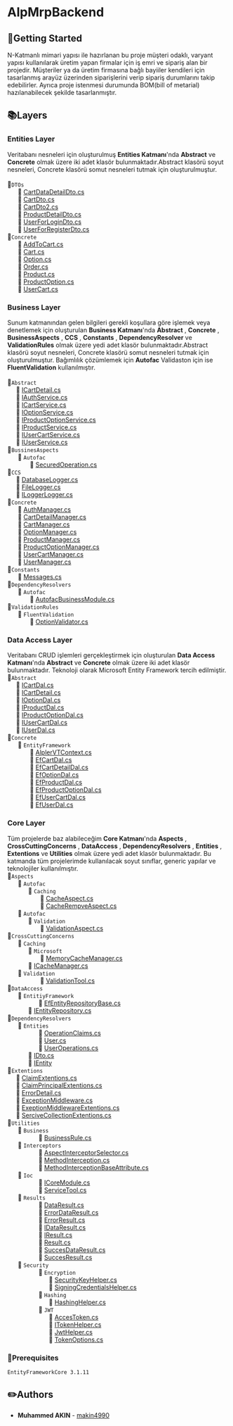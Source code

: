 # AlpMrpBackend

## :pushpin:Getting Started
N-Katmanlı mimari yapısı ile hazırlanan bu proje müşteri odaklı, varyant yapısı kullanılarak üretim yapan firmalar için iş emri ve sipariş alan bir projedir. Müşteriler ya da üretim firmasına bağlı bayiiler kendileri için tasarlanmış arayüz üzerinden siparişlerini verip sipariş durumlarını takip edebilirler. Ayrıca proje istenmesi durumunda BOM(bill of metarial) hazılanabilecek şekilde tasarlanmıştır.
## :books:Layers
### Entities Layer
Veritabanı nesneleri için oluşturulmuş **Entities Katmanı**'nda **Abstract** ve **Concrete** olmak üzere iki adet klasör bulunmaktadır.Abstract klasörü soyut nesneleri, Concrete klasörü somut nesneleri tutmak için oluşturulmuştur.  
<br>:file_folder:`DTOs`
<br>&nbsp;&nbsp;&nbsp;&nbsp;&nbsp;&nbsp;:page_facing_up: [CartDataDetailDto.cs](https://github.com/makin4990/AlpMrpBackend/blob/master/Entities/DTOs/CartDataDetailDto.cs)
<br>&nbsp;&nbsp;&nbsp;&nbsp;&nbsp;&nbsp;:page_facing_up: [CartDto.cs](https://github.com/makin4990/AlpMrpBackend/blob/master/Entities/DTOs/CartDTO.cs)
<br>&nbsp;&nbsp;&nbsp;&nbsp;&nbsp;&nbsp;:page_facing_up: [CartDto2.cs](https://github.com/makin4990/AlpMrpBackend/blob/master/Entities/DTOs/CartDto2.cs)
<br>&nbsp;&nbsp;&nbsp;&nbsp;&nbsp;&nbsp;:page_facing_up: [ProductDetailDto.cs](https://github.com/makin4990/AlpMrpBackend/blob/master/Entities/DTOs/ProductDetailDto.cs)
<br>&nbsp;&nbsp;&nbsp;&nbsp;&nbsp;&nbsp;:page_facing_up: [UserForLoginDto.cs](https://github.com/makin4990/AlpMrpBackend/blob/master/Entities/DTOs/UserForLoginDto.cs)
<br>&nbsp;&nbsp;&nbsp;&nbsp;&nbsp;&nbsp;:page_facing_up: [UserForRegisterDto.cs](https://github.com/makin4990/AlpMrpBackend/blob/master/Entities/DTOs/UserForRegisterDto.cs)
<br> :file_folder:`Concrete`
<br>&nbsp;&nbsp;&nbsp;&nbsp;&nbsp;&nbsp;:page_facing_up: [AddToCart.cs](https://github.com/makin4990/AlpMrpBackend/blob/master/Entities/Concrete/AddToCart.cs)
<br>&nbsp;&nbsp;&nbsp;&nbsp;&nbsp;&nbsp;:page_facing_up: [Cart.cs](https://github.com/makin4990/AlpMrpBackend/blob/master/Entities/Concrete/Cart.cs)
<br>&nbsp;&nbsp;&nbsp;&nbsp;&nbsp;&nbsp;:page_facing_up: [Option.cs](https://github.com/makin4990/AlpMrpBackend/blob/master/Entities/Concrete/Option.cs)
<br>&nbsp;&nbsp;&nbsp;&nbsp;&nbsp;&nbsp;:page_facing_up: [Order.cs](https://github.com/makin4990/AlpMrpBackend/blob/master/Entities/Concrete/Order.cs)
<br>&nbsp;&nbsp;&nbsp;&nbsp;&nbsp;&nbsp;:page_facing_up: [Product.cs](https://github.com/makin4990/AlpMrpBackend/blob/master/Entities/Concrete/Product.cs)
<br>&nbsp;&nbsp;&nbsp;&nbsp;&nbsp;&nbsp;:page_facing_up: [ProductOption.cs](https://github.com/makin4990/AlpMrpBackend/blob/master/Entities/Concrete/ProductOption.cs)
<br>&nbsp;&nbsp;&nbsp;&nbsp;&nbsp;&nbsp;:page_facing_up: [UserCart.cs](https://github.com/makin4990/AlpMrpBackend/blob/master/Entities/Concrete/UserCart.cs)
###  Business Layer
Sunum katmanından gelen bilgileri gerekli koşullara göre işlemek veya denetlemek için oluşturulan **Business Katmanı**'nda **Abstract** , **Concrete** , **BusinessAspects** , **CCS** , **Constants** , **DependencyResolver** ve **ValidationRules**  olmak üzere yedi adet klasör bulunmaktadır.Abstract klasörü soyut nesneleri, Concrete klasörü somut nesneleri tutmak için oluşturulmuştur. Bağımlılık çözümlemek için **Autofac** Validaston için ise **FluentValidation** kullanılmıştır.  
<br>:file_folder:`Abstract`
<br>&nbsp;&nbsp;&nbsp;&nbsp;&nbsp;:page_facing_up: [ICartDetail.cs](https://github.com/makin4990/AlpMrpBackend/blob/master/Business/Abstract/CartDetail.cs)
<br>&nbsp;&nbsp;&nbsp;&nbsp;&nbsp;:page_facing_up: [IAuthService.cs](https://github.com/makin4990/AlpMrpBackend/blob/master/Business/Abstract/IAuthService.cs)
<br>&nbsp;&nbsp;&nbsp;&nbsp;&nbsp;:page_facing_up: [ICartService.cs](https://github.com/makin4990/AlpMrpBackend/blob/master/Business/Abstract/ICartService.cs)
<br>&nbsp;&nbsp;&nbsp;&nbsp;&nbsp;:page_facing_up: [IOptionService.cs](https://github.com/makin4990/AlpMrpBackend/blob/master/Business/Abstract/IOptionService.cs)
<br>&nbsp;&nbsp;&nbsp;&nbsp;&nbsp;:page_facing_up: [IProductOptionService.cs](https://github.com/makin4990/AlpMrpBackend/blob/master/Business/Abstract/IProductOptionService.cs)
<br>&nbsp;&nbsp;&nbsp;&nbsp;&nbsp;:page_facing_up: [IProductService.cs](https://github.com/makin4990/AlpMrpBackend/blob/master/Business/Abstract/IProductService.cs)
<br>&nbsp;&nbsp;&nbsp;&nbsp;&nbsp;:page_facing_up: [IUserCartService.cs](https://github.com/makin4990/AlpMrpBackend/blob/master/Business/Abstract/IUserCartService.cs)
<br>&nbsp;&nbsp;&nbsp;&nbsp;&nbsp;:page_facing_up: [IUserService.cs](https://github.com/makin4990/AlpMrpBackend/blob/master/Business/Abstract/IUserService.cs)
<br>:file_folder:`BussinesAspects`
<br>&nbsp;&nbsp;&nbsp;&nbsp;&nbsp;&nbsp;:file_folder: `Autofac`
<br>&nbsp;&nbsp;&nbsp;&nbsp;&nbsp;&nbsp;&nbsp;&nbsp;&nbsp;&nbsp;&nbsp;&nbsp;&nbsp;:page_facing_up: [SecuredOperation.cs](https://github.com/makin4990/AlpMrpBackend/blob/master/Business/BusinessAspects/Autofac/SecuredOperation.cs)
<br>:file_folder:`CCS`
<br>&nbsp;&nbsp;&nbsp;&nbsp;&nbsp;:page_facing_up: [DatabaseLogger.cs](https://github.com/makin4990/AlpMrpBackend/blob/master/Business/CCS/DatabaseLogger.cs)
<br>&nbsp;&nbsp;&nbsp;&nbsp;&nbsp;:page_facing_up: [FileLogger.cs](https://github.com/makin4990/AlpMrpBackend/blob/master/Business/CCS/FileLogger.cs)
<br>&nbsp;&nbsp;&nbsp;&nbsp;&nbsp;:page_facing_up: [ILoggerLogger.cs](https://github.com/makin4990/AlpMrpBackend/blob/master/Business/CCS/FileLogger.cs)
<br>:file_folder:`Concrete`
<br>&nbsp;&nbsp;&nbsp;&nbsp;&nbsp;&nbsp;:page_facing_up: [AuthManager.cs](https://github.com/makin4990/AlpMrpBackend/blob/master/Business/Concrete/AuthManager.cs)<br>&nbsp;&nbsp;&nbsp;&nbsp;&nbsp;&nbsp;:page_facing_up: [CartDetailManager.cs](https://github.com/makin4990/AlpMrpBackend/blob/master/Business/Concrete/CartDetailManager.cs)
<br>&nbsp;&nbsp;&nbsp;&nbsp;&nbsp;&nbsp;:page_facing_up: [CartManager.cs](https://github.com/makin4990/AlpMrpBackend/blob/master/Business/Concrete/CartManager.cs)
<br>&nbsp;&nbsp;&nbsp;&nbsp;&nbsp;&nbsp;:page_facing_up: [OptionManager.cs](https://github.com/makin4990/AlpMrpBackend/blob/master/Business/Concrete/OptionManager.cs)
<br>&nbsp;&nbsp;&nbsp;&nbsp;&nbsp;&nbsp;:page_facing_up: [ProductManager.cs](https://github.com/makin4990/AlpMrpBackend/blob/master/Business/Concrete/ProductOptionManager.cs)
<br>&nbsp;&nbsp;&nbsp;&nbsp;&nbsp;&nbsp;:page_facing_up: [ProductOptionManager.cs](https://github.com/makin4990/AlpMrpBackend/blob/master/Business/Concrete/ProductOptionManager.cs)
<br>&nbsp;&nbsp;&nbsp;&nbsp;&nbsp;&nbsp;:page_facing_up: [UserCartManager.cs](https://github.com/makin4990/AlpMrpBackend/blob/master/Business/Concrete/UserCartManager.cs)
<br>&nbsp;&nbsp;&nbsp;&nbsp;&nbsp;&nbsp;:page_facing_up: [UserManager.cs](https://github.com/makin4990/AlpMrpBackend/blob/master/Business/Concrete/UserManager.cs)
<br>:file_folder:`Constants`
<br>&nbsp;&nbsp;&nbsp;&nbsp;&nbsp;&nbsp;:page_facing_up: [Messages.cs](https://github.com/makin4990/AlpMrpBackend/blob/master/Business/Constants/Messages.cs)
<br>:file_folder:`DependencyResolvers`
<br>&nbsp;&nbsp;&nbsp;&nbsp;&nbsp;&nbsp;:file_folder: `Autofac`
<br>&nbsp;&nbsp;&nbsp;&nbsp;&nbsp;&nbsp;&nbsp;&nbsp;&nbsp;&nbsp;&nbsp;&nbsp;&nbsp;:page_facing_up: [AutofacBusinessModule.cs](https://github.com/makin4990/AlpMrpBackend/blob/master/Business/DependencyResolvers/Autofac/AutofacBusinessModule.cs)
<br>:file_folder:`ValidationRules`
<br>&nbsp;&nbsp;&nbsp;&nbsp;&nbsp;&nbsp;:file_folder: `FluentValidation`
<br>&nbsp;&nbsp;&nbsp;&nbsp;&nbsp;&nbsp;&nbsp;&nbsp;&nbsp;&nbsp;&nbsp;&nbsp;&nbsp;:page_facing_up: [OptionValidator.cs](https://github.com/makin4990/AlpMrpBackend/blob/master/Business/ValidationRules/FluentValidation/OptionValidator.cs)
###  Data Access Layer
Veritabanı CRUD işlemleri gerçekleştirmek için oluşturulan **Data Access Katmanı**'nda **Abstract** ve **Concrete** olmak üzere iki adet klasör bulunmaktadır. Teknoloji olarak Microsoft Entity Framework tercih edilmiştir.
<br>:file_folder:`Abstract`
<br>&nbsp;&nbsp;&nbsp;&nbsp;&nbsp;:page_facing_up: [ICartDal.cs](https://github.com/makin4990/AlpMrpBackend/blob/master/DataAccess/Abstract/ICartDal.cs)
<br>&nbsp;&nbsp;&nbsp;&nbsp;&nbsp;:page_facing_up: [ICartDetail.cs](https://github.com/makin4990/AlpMrpBackend/blob/master/DataAccess/Abstract/ICartDetailDal.cs)
<br>&nbsp;&nbsp;&nbsp;&nbsp;&nbsp;:page_facing_up: [IOptionDal.cs](https://github.com/makin4990/AlpMrpBackend/blob/master/DataAccess/Abstract/IOptionDal.cs)
<br>&nbsp;&nbsp;&nbsp;&nbsp;&nbsp;:page_facing_up: [IProductDal.cs](https://github.com/makin4990/AlpMrpBackend/blob/master/DataAccess/Abstract/IProductDal.cs)<br>&nbsp;&nbsp;&nbsp;&nbsp;&nbsp;:page_facing_up: [IProductOptionDal.cs](https://github.com/makin4990/AlpMrpBackend/blob/master/DataAccess/Abstract/IProductOptionDal.cs)
<br>&nbsp;&nbsp;&nbsp;&nbsp;&nbsp;:page_facing_up: [IUserCartDal.cs](https://github.com/makin4990/AlpMrpBackend/blob/master/DataAccess/Abstract/IUserCartDal.cs)
<br>&nbsp;&nbsp;&nbsp;&nbsp;&nbsp;:page_facing_up: [IUserDal.cs](https://github.com/makin4990/AlpMrpBackend/blob/master/DataAccess/Abstract/IUserDal.cs)
<br>:file_folder:`Concrete`
<br>&nbsp;&nbsp;&nbsp;&nbsp;&nbsp;&nbsp;:file_folder: `EntityFramework`
<br>&nbsp;&nbsp;&nbsp;&nbsp;&nbsp;&nbsp;&nbsp;&nbsp;&nbsp;&nbsp;&nbsp;&nbsp;&nbsp;:page_facing_up: [AlplerVTContext.cs](https://github.com/makin4990/AlpMrpBackend/blob/master/DataAccess/Concrete/EntityFramework/AlplerVTContext.cs)
<br>&nbsp;&nbsp;&nbsp;&nbsp;&nbsp;&nbsp;&nbsp;&nbsp;&nbsp;&nbsp;&nbsp;&nbsp;&nbsp;:page_facing_up: [EfCartDal.cs](https://github.com/makin4990/AlpMrpBackend/blob/master/DataAccess/Concrete/EntityFramework/EfCartDal.cs)
<br>&nbsp;&nbsp;&nbsp;&nbsp;&nbsp;&nbsp;&nbsp;&nbsp;&nbsp;&nbsp;&nbsp;&nbsp;&nbsp;:page_facing_up: [EfCartDetailDal.cs](https://github.com/makin4990/AlpMrpBackend/blob/master/DataAccess/Concrete/EntityFramework/EfCartDetailDal.cs)
<br>&nbsp;&nbsp;&nbsp;&nbsp;&nbsp;&nbsp;&nbsp;&nbsp;&nbsp;&nbsp;&nbsp;&nbsp;&nbsp;:page_facing_up: [EfOptionDal.cs](https://github.com/makin4990/AlpMrpBackend/blob/master/DataAccess/Concrete/EntityFramework/EfOptionDal.cs)
<br>&nbsp;&nbsp;&nbsp;&nbsp;&nbsp;&nbsp;&nbsp;&nbsp;&nbsp;&nbsp;&nbsp;&nbsp;&nbsp;:page_facing_up: [EfProductDal.cs](https://github.com/makin4990/AlpMrpBackend/blob/master/DataAccess/Concrete/EntityFramework/EfProductDal.cs)
<br>&nbsp;&nbsp;&nbsp;&nbsp;&nbsp;&nbsp;&nbsp;&nbsp;&nbsp;&nbsp;&nbsp;&nbsp;&nbsp;:page_facing_up: [EfProductOptionDal.cs](https://github.com/makin4990/AlpMrpBackend/blob/master/DataAccess/Concrete/EntityFramework/EfProductOptionDal.cs)
<br>&nbsp;&nbsp;&nbsp;&nbsp;&nbsp;&nbsp;&nbsp;&nbsp;&nbsp;&nbsp;&nbsp;&nbsp;&nbsp;:page_facing_up: [EfUserCartDal.cs](https://github.com/makin4990/AlpMrpBackend/blob/master/DataAccess/Concrete/EntityFramework/EfUserCartDal.cs)
<br>&nbsp;&nbsp;&nbsp;&nbsp;&nbsp;&nbsp;&nbsp;&nbsp;&nbsp;&nbsp;&nbsp;&nbsp;&nbsp;:page_facing_up: [EfUserDal.cs](https://github.com/makin4990/AlpMrpBackend/blob/master/DataAccess/Concrete/EntityFramework/EfUserDal.cs)

###  Core Layer
Tüm projelerde baz alabileceğim **Core Katmanı**'nda **Aspects** ,  **CrossCuttingConcerns** , **DataAccess** , **DependencyResolvers** , **Entities** , **Extentions** ve **Utilities** olmak üzere yedi adet klasör bulunmaktadır. Bu katmanda tüm projelerimde kullanılacak soyut sınıflar, generic yapılar  ve teknolojiler kullanılmıştır.
<br>:file_folder:`Aspects`
<br>&nbsp;&nbsp;&nbsp;&nbsp;&nbsp;&nbsp;:file_folder: `Autofac`
<br>&nbsp;&nbsp;&nbsp;&nbsp;&nbsp;&nbsp;&nbsp;&nbsp;&nbsp;&nbsp;&nbsp;&nbsp;:file_folder: `Caching`
<br>&nbsp;&nbsp;&nbsp;&nbsp;&nbsp;&nbsp;&nbsp;&nbsp;&nbsp;&nbsp;&nbsp;&nbsp;&nbsp;&nbsp;&nbsp;&nbsp;&nbsp;&nbsp;&nbsp;:page_facing_up: [CacheAspect.cs](https://github.com/makin4990/AlpMrpBackend/blob/master/Core/Aspects/Autofac/Caching/CacheAspect.cs)
<br>&nbsp;&nbsp;&nbsp;&nbsp;&nbsp;&nbsp;&nbsp;&nbsp;&nbsp;&nbsp;&nbsp;&nbsp;&nbsp;&nbsp;&nbsp;&nbsp;&nbsp;&nbsp;&nbsp;:page_facing_up: [CacheRempveAspect.cs](https://github.com/makin4990/AlpMrpBackend/blob/master/Core/Aspects/Autofac/Caching/CacheRemoveAspect.cs)
<br>&nbsp;&nbsp;&nbsp;&nbsp;&nbsp;&nbsp;:file_folder: `Autofac`
<br>&nbsp;&nbsp;&nbsp;&nbsp;&nbsp;&nbsp;&nbsp;&nbsp;&nbsp;&nbsp;&nbsp;&nbsp;:file_folder: `Validation`
<br>&nbsp;&nbsp;&nbsp;&nbsp;&nbsp;&nbsp;&nbsp;&nbsp;&nbsp;&nbsp;&nbsp;&nbsp;&nbsp;&nbsp;&nbsp;&nbsp;&nbsp;&nbsp;&nbsp;:page_facing_up: [ValidationAspect.cs](https://github.com/makin4990/AlpMrpBackend/blob/master/Core/Aspects/Autofac/Validation/ValidationAspect.cs)
<br>:file_folder:`CrossCuttingConcerns`
<br>&nbsp;&nbsp;&nbsp;&nbsp;&nbsp;&nbsp;:file_folder: `Caching`
<br>&nbsp;&nbsp;&nbsp;&nbsp;&nbsp;&nbsp;&nbsp;&nbsp;&nbsp;&nbsp;&nbsp;&nbsp;:file_folder: `Microsoft`
<br>&nbsp;&nbsp;&nbsp;&nbsp;&nbsp;&nbsp;&nbsp;&nbsp;&nbsp;&nbsp;&nbsp;&nbsp;&nbsp;&nbsp;&nbsp;&nbsp;&nbsp;&nbsp;&nbsp;:page_facing_up: [MemoryCacheManager.cs](https://github.com/makin4990/AlpMrpBackend/blob/master/Core/CrossCuttingConcerns/Caching/Microsoft/MemoryCacheManager.cs)
<br>&nbsp;&nbsp;&nbsp;&nbsp;&nbsp;&nbsp;&nbsp;&nbsp;&nbsp;&nbsp;&nbsp;&nbsp;:page_facing_up: [ICacheManager.cs](https://github.com/makin4990/AlpMrpBackend/blob/master/Core/CrossCuttingConcerns/Caching/ICacheManager.cs)
<br>&nbsp;&nbsp;&nbsp;&nbsp;&nbsp;&nbsp;:file_folder: `Validation`
<br>&nbsp;&nbsp;&nbsp;&nbsp;&nbsp;&nbsp;&nbsp;&nbsp;&nbsp;&nbsp;&nbsp;&nbsp;&nbsp;&nbsp;&nbsp;&nbsp;&nbsp;&nbsp;&nbsp;:page_facing_up: [ValidationTool.cs](https://github.com/makin4990/AlpMrpBackend/blob/master/Core/CrossCuttingConcerns/Validation/ValidationTool.cs)
<br>:file_folder:`DataAccess`
<br>&nbsp;&nbsp;&nbsp;&nbsp;&nbsp;&nbsp;:file_folder: `EntitiyFramework`
<br>&nbsp;&nbsp;&nbsp;&nbsp;&nbsp;&nbsp;&nbsp;&nbsp;&nbsp;&nbsp;&nbsp;&nbsp;&nbsp;&nbsp;&nbsp;&nbsp;&nbsp;&nbsp;:page_facing_up: [EfEntityRepositoryBase.cs](https://github.com/makin4990/AlpMrpBackend/blob/master/Core/DataAccess/EntityFramework/EfEntityRepositoryBase.cs)
<br>&nbsp;&nbsp;&nbsp;&nbsp;&nbsp;&nbsp;&nbsp;&nbsp;&nbsp;&nbsp;&nbsp;&nbsp;:page_facing_up: [IEntityRepository.cs](https://github.com/makin4990/AlpMrpBackend/blob/master/Core/DataAccess/IEntityRepository.cs)
<br>:file_folder:`DependencyResolvers`
<br>&nbsp;&nbsp;&nbsp;&nbsp;&nbsp;&nbsp;:file_folder: `Entities`
<br>&nbsp;&nbsp;&nbsp;&nbsp;&nbsp;&nbsp;&nbsp;&nbsp;&nbsp;&nbsp;&nbsp;&nbsp;&nbsp;&nbsp;&nbsp;&nbsp;&nbsp;&nbsp;:page_facing_up: [OperationClaims.cs](https://github.com/makin4990/AlpMrpBackend/blob/master/Core/Entities/Concrete/OperationClaim.cs)
<br>&nbsp;&nbsp;&nbsp;&nbsp;&nbsp;&nbsp;&nbsp;&nbsp;&nbsp;&nbsp;&nbsp;&nbsp;&nbsp;&nbsp;&nbsp;&nbsp;&nbsp;&nbsp;:page_facing_up: [User.cs](https://github.com/makin4990/AlpMrpBackend/blob/master/Core/Entities/Concrete/User.cs)
<br>&nbsp;&nbsp;&nbsp;&nbsp;&nbsp;&nbsp;&nbsp;&nbsp;&nbsp;&nbsp;&nbsp;&nbsp;&nbsp;&nbsp;&nbsp;&nbsp;&nbsp;&nbsp;:page_facing_up: [UserOperations.cs](https://github.com/makin4990/AlpMrpBackend/blob/master/Core/Entities/Concrete/UserOperationClaim.cs)
<br>&nbsp;&nbsp;&nbsp;&nbsp;&nbsp;&nbsp;&nbsp;&nbsp;&nbsp;&nbsp;&nbsp;&nbsp;:page_facing_up: [IDto.cs](https://github.com/makin4990/AlpMrpBackend/blob/master/Core/Entities/IDto.cs)
<br>&nbsp;&nbsp;&nbsp;&nbsp;&nbsp;&nbsp;&nbsp;&nbsp;&nbsp;&nbsp;&nbsp;&nbsp;:page_facing_up: [IEntity](https://github.com/makin4990/AlpMrpBackend/blob/master/Core/Entities/IEntity.cs)
<br>:file_folder:`Extentions`
<br>&nbsp;&nbsp;&nbsp;&nbsp;&nbsp;:page_facing_up: [ClaimExtentions.cs](https://github.com/makin4990/AlpMrpBackend/blob/master/Core/Extensions/ClaimExtensions.cs)
<br>&nbsp;&nbsp;&nbsp;&nbsp;&nbsp;:page_facing_up: [ClaimPrincipalExtentions.cs](https://github.com/makin4990/AlpMrpBackend/blob/master/Core/Extensions/ClaimsPrincipalExtensions.cs)
<br>&nbsp;&nbsp;&nbsp;&nbsp;&nbsp;:page_facing_up: [ErrorDetail.cs](https://github.com/makin4990/AlpMrpBackend/blob/master/Core/Extensions/ErrorDetails.cs)
<br>&nbsp;&nbsp;&nbsp;&nbsp;&nbsp;:page_facing_up: [ExceptionMiddleware.cs](https://github.com/makin4990/AlpMrpBackend/blob/master/Core/Extensions/ExceptionMiddleware.cs)
<br>&nbsp;&nbsp;&nbsp;&nbsp;&nbsp;:page_facing_up: [ExeptionMiddlewareExtentions.cs](https://github.com/makin4990/AlpMrpBackend/blob/master/Core/Extensions/ExceptionMiddlewareExtensions.cs)
<br>&nbsp;&nbsp;&nbsp;&nbsp;&nbsp;:page_facing_up: [SerciveCollectionExtentions.cs](https://github.com/makin4990/AlpMrpBackend/blob/master/Core/Extensions/ServiceCollectionExtensions.cs)
<br>:file_folder:`Utilities`
<br>&nbsp;&nbsp;&nbsp;&nbsp;&nbsp;&nbsp;:file_folder: `Business`
<br>&nbsp;&nbsp;&nbsp;&nbsp;&nbsp;&nbsp;&nbsp;&nbsp;&nbsp;&nbsp;&nbsp;&nbsp;&nbsp;&nbsp;&nbsp;&nbsp;&nbsp;&nbsp;:page_facing_up: [BusinessRule.cs](https://github.com/makin4990/AlpMrpBackend/blob/master/Core/Utilities/Business/BusinessRules.cs)
<br>&nbsp;&nbsp;&nbsp;&nbsp;&nbsp;&nbsp;:file_folder: `Interceptors`
<br>&nbsp;&nbsp;&nbsp;&nbsp;&nbsp;&nbsp;&nbsp;&nbsp;&nbsp;&nbsp;&nbsp;&nbsp;&nbsp;&nbsp;&nbsp;&nbsp;&nbsp;&nbsp;:page_facing_up: [AspectInterceptorSelector.cs](https://github.com/makin4990/AlpMrpBackend/blob/master/Core/Utilities/Interceptors/AspectInterceptorSelector.cs)
<br>&nbsp;&nbsp;&nbsp;&nbsp;&nbsp;&nbsp;&nbsp;&nbsp;&nbsp;&nbsp;&nbsp;&nbsp;&nbsp;&nbsp;&nbsp;&nbsp;&nbsp;&nbsp;:page_facing_up: [MethodInterception.cs](https://github.com/makin4990/AlpMrpBackend/blob/master/Core/Utilities/Interceptors/MethodInterception.cs)
<br>&nbsp;&nbsp;&nbsp;&nbsp;&nbsp;&nbsp;&nbsp;&nbsp;&nbsp;&nbsp;&nbsp;&nbsp;&nbsp;&nbsp;&nbsp;&nbsp;&nbsp;&nbsp;:page_facing_up: [MethodInterceptionBaseAttribute.cs](https://github.com/makin4990/AlpMrpBackend/blob/master/Core/Utilities/Interceptors/MethodInterceptionBaseAttribute.cs)
<br>&nbsp;&nbsp;&nbsp;&nbsp;&nbsp;&nbsp;:file_folder: `Ioc`
<br>&nbsp;&nbsp;&nbsp;&nbsp;&nbsp;&nbsp;&nbsp;&nbsp;&nbsp;&nbsp;&nbsp;&nbsp;&nbsp;&nbsp;&nbsp;&nbsp;&nbsp;&nbsp;:page_facing_up: [ICoreModule.cs](https://github.com/makin4990/AlpMrpBackend/blob/master/Core/Utilities/IoC/ICoreModule.cs)
<br>&nbsp;&nbsp;&nbsp;&nbsp;&nbsp;&nbsp;&nbsp;&nbsp;&nbsp;&nbsp;&nbsp;&nbsp;&nbsp;&nbsp;&nbsp;&nbsp;&nbsp;&nbsp;:page_facing_up: [ServiceTool.cs](https://github.com/makin4990/AlpMrpBackend/blob/master/Core/Utilities/IoC/ServiceTool.cs)
<br>&nbsp;&nbsp;&nbsp;&nbsp;&nbsp;&nbsp;:file_folder: `Results`
<br>&nbsp;&nbsp;&nbsp;&nbsp;&nbsp;&nbsp;&nbsp;&nbsp;&nbsp;&nbsp;&nbsp;&nbsp;&nbsp;&nbsp;&nbsp;&nbsp;&nbsp;&nbsp;:page_facing_up: [DataResult.cs](https://github.com/makin4990/AlpMrpBackend/blob/master/Core/Utilities/Results/DataResult.cs)
<br>&nbsp;&nbsp;&nbsp;&nbsp;&nbsp;&nbsp;&nbsp;&nbsp;&nbsp;&nbsp;&nbsp;&nbsp;&nbsp;&nbsp;&nbsp;&nbsp;&nbsp;&nbsp;:page_facing_up: [ErrorDataResult.cs](https://github.com/makin4990/AlpMrpBackend/blob/master/Core/Utilities/Results/ErrorDataResult.cs)
<br>&nbsp;&nbsp;&nbsp;&nbsp;&nbsp;&nbsp;&nbsp;&nbsp;&nbsp;&nbsp;&nbsp;&nbsp;&nbsp;&nbsp;&nbsp;&nbsp;&nbsp;&nbsp;:page_facing_up: [ErrorResult.cs](https://github.com/makin4990/AlpMrpBackend/blob/master/Core/Utilities/Results/ErrorResult.cs)
<br>&nbsp;&nbsp;&nbsp;&nbsp;&nbsp;&nbsp;&nbsp;&nbsp;&nbsp;&nbsp;&nbsp;&nbsp;&nbsp;&nbsp;&nbsp;&nbsp;&nbsp;&nbsp;:page_facing_up: [IDataResult.cs](https://github.com/makin4990/AlpMrpBackend/blob/master/Core/Utilities/Results/IDataResult.cs)
<br>&nbsp;&nbsp;&nbsp;&nbsp;&nbsp;&nbsp;&nbsp;&nbsp;&nbsp;&nbsp;&nbsp;&nbsp;&nbsp;&nbsp;&nbsp;&nbsp;&nbsp;&nbsp;:page_facing_up: [IResult.cs](https://github.com/makin4990/AlpMrpBackend/blob/master/Core/Utilities/Results/IResult.cs)
<br>&nbsp;&nbsp;&nbsp;&nbsp;&nbsp;&nbsp;&nbsp;&nbsp;&nbsp;&nbsp;&nbsp;&nbsp;&nbsp;&nbsp;&nbsp;&nbsp;&nbsp;&nbsp;:page_facing_up: [Result.cs](https://github.com/makin4990/AlpMrpBackend/blob/master/Core/Utilities/Results/Result.cs)
<br>&nbsp;&nbsp;&nbsp;&nbsp;&nbsp;&nbsp;&nbsp;&nbsp;&nbsp;&nbsp;&nbsp;&nbsp;&nbsp;&nbsp;&nbsp;&nbsp;&nbsp;&nbsp;:page_facing_up: [SuccesDataResult.cs](https://github.com/makin4990/AlpMrpBackend/blob/master/Core/Utilities/Results/SuccessDataResult.cs)
<br>&nbsp;&nbsp;&nbsp;&nbsp;&nbsp;&nbsp;&nbsp;&nbsp;&nbsp;&nbsp;&nbsp;&nbsp;&nbsp;&nbsp;&nbsp;&nbsp;&nbsp;&nbsp;:page_facing_up: [SuccesResult.cs](https://github.com/makin4990/AlpMrpBackend/blob/master/Core/Utilities/Results/SuccessResult.cs)
<br>&nbsp;&nbsp;&nbsp;&nbsp;&nbsp;&nbsp;:file_folder: `Security`
<br>&nbsp;&nbsp;&nbsp;&nbsp;&nbsp;&nbsp;&nbsp;&nbsp;&nbsp;&nbsp;&nbsp;&nbsp;&nbsp;&nbsp;&nbsp;&nbsp;&nbsp;&nbsp;:file_folder: `Encryption`
<br>&nbsp;&nbsp;&nbsp;&nbsp;&nbsp;&nbsp;&nbsp;&nbsp;&nbsp;&nbsp;&nbsp;&nbsp;&nbsp;&nbsp;&nbsp;&nbsp;&nbsp;&nbsp;&nbsp;&nbsp;&nbsp;&nbsp;&nbsp;&nbsp;:page_facing_up: [SecurityKeyHelper.cs](https://github.com/makin4990/AlpMrpBackend/blob/master/Core/Utilities/Security/Encryption/SecurityKeyHelper.cs)
<br>&nbsp;&nbsp;&nbsp;&nbsp;&nbsp;&nbsp;&nbsp;&nbsp;&nbsp;&nbsp;&nbsp;&nbsp;&nbsp;&nbsp;&nbsp;&nbsp;&nbsp;&nbsp;&nbsp;&nbsp;&nbsp;&nbsp;&nbsp;&nbsp;:page_facing_up: [SigningCredentialsHelper.cs](https://github.com/makin4990/AlpMrpBackend/blob/master/Core/Utilities/Security/Encryption/SigningCredentialsHelper.cs)
<br>&nbsp;&nbsp;&nbsp;&nbsp;&nbsp;&nbsp;&nbsp;&nbsp;&nbsp;&nbsp;&nbsp;&nbsp;&nbsp;&nbsp;&nbsp;&nbsp;&nbsp;&nbsp;:file_folder: `Hashing`
<br>&nbsp;&nbsp;&nbsp;&nbsp;&nbsp;&nbsp;&nbsp;&nbsp;&nbsp;&nbsp;&nbsp;&nbsp;&nbsp;&nbsp;&nbsp;&nbsp;&nbsp;&nbsp;&nbsp;&nbsp;&nbsp;&nbsp;&nbsp;&nbsp;:page_facing_up: [HashingHelper.cs](https://github.com/makin4990/AlpMrpBackend/blob/master/Core/Utilities/Security/Hashing/HashingHelper.cs)
<br>&nbsp;&nbsp;&nbsp;&nbsp;&nbsp;&nbsp;&nbsp;&nbsp;&nbsp;&nbsp;&nbsp;&nbsp;&nbsp;&nbsp;&nbsp;&nbsp;&nbsp;&nbsp;:file_folder: `JWT`
<br>&nbsp;&nbsp;&nbsp;&nbsp;&nbsp;&nbsp;&nbsp;&nbsp;&nbsp;&nbsp;&nbsp;&nbsp;&nbsp;&nbsp;&nbsp;&nbsp;&nbsp;&nbsp;&nbsp;&nbsp;&nbsp;&nbsp;&nbsp;&nbsp;:page_facing_up: [AccesToken.cs](https://github.com/makin4990/AlpMrpBackend/blob/master/Core/Utilities/Security/JWT/AccessToken.cs)
<br>&nbsp;&nbsp;&nbsp;&nbsp;&nbsp;&nbsp;&nbsp;&nbsp;&nbsp;&nbsp;&nbsp;&nbsp;&nbsp;&nbsp;&nbsp;&nbsp;&nbsp;&nbsp;&nbsp;&nbsp;&nbsp;&nbsp;&nbsp;&nbsp;:page_facing_up: [ITokenHelper.cs](https://github.com/makin4990/AlpMrpBackend/blob/master/Core/Utilities/Security/JWT/ITokenHelper.cs)
<br>&nbsp;&nbsp;&nbsp;&nbsp;&nbsp;&nbsp;&nbsp;&nbsp;&nbsp;&nbsp;&nbsp;&nbsp;&nbsp;&nbsp;&nbsp;&nbsp;&nbsp;&nbsp;&nbsp;&nbsp;&nbsp;&nbsp;&nbsp;&nbsp;:page_facing_up: [JwtHelper.cs](https://github.com/makin4990/AlpMrpBackend/blob/master/Core/Utilities/Security/JWT/JwtHelper.cs)
<br>&nbsp;&nbsp;&nbsp;&nbsp;&nbsp;&nbsp;&nbsp;&nbsp;&nbsp;&nbsp;&nbsp;&nbsp;&nbsp;&nbsp;&nbsp;&nbsp;&nbsp;&nbsp;&nbsp;&nbsp;&nbsp;&nbsp;&nbsp;&nbsp;:page_facing_up: [TokenOptions.cs](https://github.com/makin4990/AlpMrpBackend/blob/master/Core/Utilities/Security/JWT/TokenOptions.cs)


### :red_circle:Prerequisites
```
EntityFrameworkCore 3.1.11
```

## :pencil2:Authors
* **Muhammed AKIN** - [makin4990](https://github.com/makin4990)
